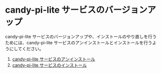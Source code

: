 <!-- toc -->

# candy-pi-lite サービスのバージョンアップ

candy-pi-lite サービスのバージョンアップや、インストールのやり直しを行うためには、candy-pi-lite サービスのアンインストールとインストールを行うようにしてください。

1. [candy-pi-lite サービスのアンインストール](/uninstallation/candy-pi-lite-service.md)
1. [candy-pi-lite サービスのインストール](/setup/terminal.md)
